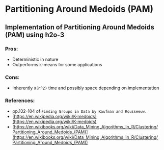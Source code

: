 # Partitioning Around Medoids (PAM)

## Implementation of Partitioning Around Medoids (PAM) using h2o-3

### Pros:
- Deterministic in nature
- Outperforms k-means for some applications

### Cons:
- Inherently `O(n^2)` time and possibly space depending on implementation 

### References: 
* pp.102-104 of `Finding Groups in Data by Kaufman and Rousseeuw`.
* [https://en.wikipedia.org/wiki/K-medoids](https://en.wikipedia.org/wiki/K-medoids)
* [https://en.wikibooks.org/wiki/Data_Mining_Algorithms_In_R/Clustering/Partitioning_Around_Medoids_(PAM)](https://en.wikibooks.org/wiki/Data_Mining_Algorithms_In_R/Clustering/Partitioning_Around_Medoids_(PAM))

